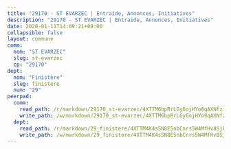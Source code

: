 ```yaml
---
title: "29170 - ST EVARZEC | Entraide, Annonces, Initiatives"
description: "29170 - ST EVARZEC | Entraide, Annonces, Initiatives"
date: 2020-01-11T14:09:21+09:00
collapsible: false
layout: commune
comm:
  nom: "ST EVARZEC"
  slug: st-evarzec
  cp: "29170"
dept:
  nom: "Finistère"
  slug: finistere
  num: "29"
peerpad:
  comm:
    read_path: /r/markdown/29170_st-evarzec/4XTTM6bpRrLGy6ojHYo8qAXNfziVaEnencn7u4XNeeY8xq2CE
    write_path: /w/markdown/29170_st-evarzec/4XTTM6bpRrLGy6ojHYo8qAXNfziVaEnencn7u4XNeeY8xq2CE-K3TgUAt8ZrQiEQL2DBFknqkiZbmV6gQYppNuXkN7GoP5DhyF7aMCC2eDReCTLXJov2eEvN1wWfjXf65EqyCnjJjsDBZ3xktvty3p6pCt85aML9DCuFQLVQs4KWsVY6VcZLRW7mt2
  dept:
    read_path: /r/markdown/29_finistere/4XTTM4K4sSN8E5nbCnrs5W4MfHv8SjkZXZkMiZwJKZCUFreuC
    write_path: /w/markdown/29_finistere/4XTTM4K4sSN8E5nbCnrs5W4MfHv8SjkZXZkMiZwJKZCUFreuC-K3TgUmttHvLKDBu5vxQ3oPzTia91UxXiaB3vEFjsHJiDiJD9aQfr6ibvcPa75Eo3oX7ob78s9tVxCKrtPM9bLAmDziVCSFjEgZbp3rqL8Ji8Q5aZhxfTcqkGX75WxHS6TQxtiQQ6
---
```


